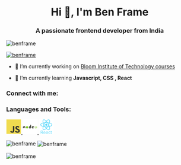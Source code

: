 <h1 align="center">Hi 👋, I'm Ben Frame</h1>
<h3 align="center">A passionate frontend developer from India</h3>

<p align="left"> <img src="https://komarev.com/ghpvc/?username=benframe&label=Profile%20views&color=0e75b6&style=flat" alt="benframe" /> </p>

<p align="left"> <a href="https://github.com/ryo-ma/github-profile-trophy"><img src="https://github-profile-trophy.vercel.app/?username=benframe" alt="benframe" /></a> </p>

- 🔭 I’m currently working on [Bloom Institute of Technology courses](bloomtech.com)

- 🌱 I’m currently learning **Javascript, CSS , React**

<h3 align="left">Connect with me:</h3>
<p align="left">
</p>

<h3 align="left">Languages and Tools:</h3>
<p align="left"> <a href="https://developer.mozilla.org/en-US/docs/Web/JavaScript" target="_blank" rel="noreferrer"> <img src="https://raw.githubusercontent.com/devicons/devicon/master/icons/javascript/javascript-original.svg" alt="javascript" width="40" height="40"/> </a> <a href="https://nodejs.org" target="_blank" rel="noreferrer"> <img src="https://raw.githubusercontent.com/devicons/devicon/master/icons/nodejs/nodejs-original-wordmark.svg" alt="nodejs" width="40" height="40"/> </a> <a href="https://reactjs.org/" target="_blank" rel="noreferrer"> <img src="https://raw.githubusercontent.com/devicons/devicon/master/icons/react/react-original-wordmark.svg" alt="react" width="40" height="40"/> </a> </p>

<p><img align="left" src="https://github-readme-stats.vercel.app/api/top-langs?username=benframe&show_icons=true&locale=en&layout=compact" alt="benframe" /></p>

<p>&nbsp;<img align="center" src="https://github-readme-stats.vercel.app/api?username=benframe&show_icons=true&locale=en" alt="benframe" /></p>

<p><img align="center" src="https://github-readme-streak-stats.herokuapp.com/?user=benframe&" alt="benframe" /></p>
